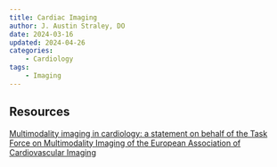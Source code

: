 ```yaml
---
title: Cardiac Imaging
author: J. Austin Straley, DO
date: 2024-03-16
updated: 2024-04-26
categories:
    - Cardiology
tags:
    - Imaging
---
```


## Resources

[Multimodality imaging in cardiology: a statement on behalf of the Task Force on Multimodality Imaging of the European Association of Cardiovascular Imaging][1]

[1]: https://academic.oup.com/eurheartj/article/40/6/553/5149797?login=false{:target="_blank"}